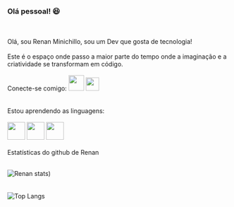 ### Olá pessoal! :laughing:
<br>
<br>
Olá, sou Renan Minichillo, sou um Dev que gosta de tecnologia!
<br>
<br>
Este é o espaço onde passo a maior parte do tempo onde a imaginação e a criatividade se transformam em código.
<br>
<br>
Conecte-se comigo:
<a href="https://www.instagram.com/renan_minichillo/"><img src="https://cdn.icon-icons.com/icons2/2566/PNG/512/instagram_icon_153513.png" width="35px"><a/>
<a href="https://www.linkedin.com/in/renanminichillo/"><img src="https://cdn-icons-png.flaticon.com/256/61/61109.png" width="30px"><a/>
<br>
<br>
<br>
Estou aprendendo as linguagens:
<br>
<br>
<img src="https://cdn.jsdelivr.net/gh/devicons/devicon/icons/javascript/javascript-original.svg" width="40" height="40"/> <img src="https://cdn.jsdelivr.net/gh/devicons/devicon/icons/typescript/typescript-original.svg" width="40" height="40"/> <img src="https://cdn.jsdelivr.net/gh/devicons/devicon/icons/react/react-original-wordmark.svg" width="40" height="40"/>
<br>
<br>
Estatísticas do github de Renan
<br>
<br>
  
![Renan stats](https://github-readme-stats.vercel.app/api?username=renanminichillo&show_icons=true&theme=radical))
<br>
<br>
<br>
![Top Langs](https://github-readme-stats.vercel.app/api/top-langs/?username=renanminichillo&layout=compact)
